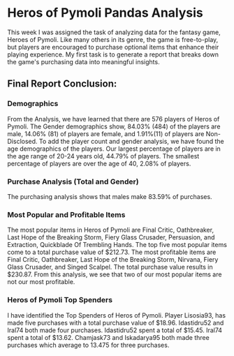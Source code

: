 # Heros of Pymoli Pandas Analysis
This week I was assigned the task of analyzing data for the fantasy game, Heroes of Pymoli. Like many others in its genre, the game is free-to-play, but players are encouraged to purchase optional items that enhance their playing experience. My first task is to generate a report that breaks down the game's purchasing data into meaningful insights.

## Final Report Conclusion:

### Demographics 
From the Analysis, we have learned that there are 576 players of Heros of Pymoli. The Gender demographics show, 84.03% (484) of the players are male, 14.06% (81) of players are female, and 1.91%(11) of players are Non-Disclosed.  To add the player count and gender analysis, we have found the age demographics of the players. Our largest percentage of players are in the age range of 20-24 years old, 44.79% of players. The smallest percentage of players are over the age of 40, 2.08% of players. 


### Purchase Analysis (Total and Gender)
The purchasing analysis shows that males make 83.59% of purchases. 

### Most Popular and Profitable Items
The most popular items in Heros of Pymoli are Final Critic, Oathbreaker, Last Hope of the Breaking Storm, Fiery Glass Crusader, 
Persuasion, and Extraction, Quickblade Of Trembling Hands. The top five most popular items come to a total purchase value of $212.73.
The most profitable items are Final Critic, Oathbreaker, Last Hope of the Breaking Storm, Nirvana, Fiery Glass Crusader, and
Singed Scalpel. The total purchase value results in $230.87. From this analysis, we see that two of our most popular items are not our most profitable. 

### Heros of Pymoli Top Spenders
I have identified the Top Spenders of Heros of Pymoli. Player Lisosia93, has made five purchases with a total purchase value of $18.96. Idastidru52 and Iral74 both made four purchases. 
Idastidru52 spent a total of $15.45. Iral74 spent a total of $13.62. 
Chamjask73 and Iskadarya95 both made three purchases which average to 13.475 for three purchases. 

